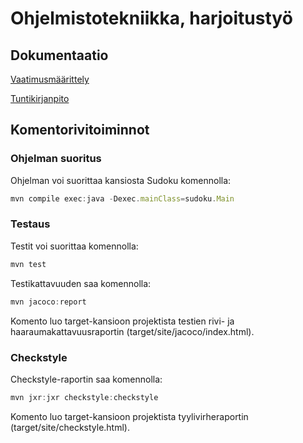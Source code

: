 # Ohjelmistotekniikka, harjoitustyö


## Dokumentaatio

[Vaatimusmäärittely](https://github.com/sareetta/ot-harjoitustyo/blob/master/dokumentaatio/vaatimusmäärittely.md)

[Tuntikirjanpito](https://github.com/sareetta/ot-harjoitustyo/blob/master/dokumentaatio/tuntikirjanpito.md)

## Komentorivitoiminnot

### Ohjelman suoritus
Ohjelman voi suorittaa kansiosta Sudoku komennolla:
```javascript
mvn compile exec:java -Dexec.mainClass=sudoku.Main
```
### Testaus
Testit voi suorittaa komennolla:
```javascript
mvn test
```
Testikattavuuden saa komennolla:
```javascript
mvn jacoco:report
```
Komento luo target-kansioon projektista testien rivi- ja haaraumakattavuusraportin (target/site/jacoco/index.html).

### Checkstyle
Checkstyle-raportin saa komennolla:
```javascript
mvn jxr:jxr checkstyle:checkstyle
```
Komento luo target-kansioon projektista tyylivirheraportin (target/site/checkstyle.html).

